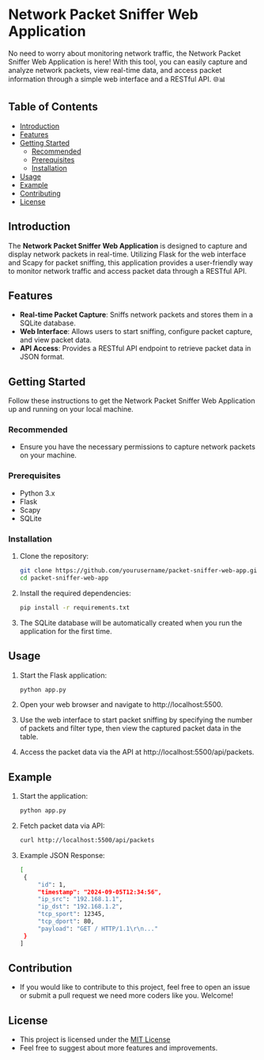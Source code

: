 # Network Packet Sniffer Web Application
No need to worry about monitoring network traffic, the Network Packet Sniffer Web Application is here! With this tool, you can easily capture and analyze network packets, view real-time data, and access packet information through a simple web interface and a RESTful API. 🌐📊

## Table of Contents

- [Introduction](#introduction)
- [Features](#features)
- [Getting Started](#getting-started)
  - [Recommended](#recommended)
  - [Prerequisites](#prerequisites)
  - [Installation](#installation)
- [Usage](#usage)
- [Example](#example)
- [Contributing](#contributing)
- [License](#license)

## Introduction

The **Network Packet Sniffer Web Application** is designed to capture and display network packets in real-time. Utilizing Flask for the web interface and Scapy for packet sniffing, this application provides a user-friendly way to monitor network traffic and access packet data through a RESTful API.

## Features

- **Real-time Packet Capture**: Sniffs network packets and stores them in a SQLite database.
- **Web Interface**: Allows users to start sniffing, configure packet capture, and view packet data.
- **API Access**: Provides a RESTful API endpoint to retrieve packet data in JSON format.

## Getting Started

Follow these instructions to get the Network Packet Sniffer Web Application up and running on your local machine.

### Recommended
- Ensure you have the necessary permissions to capture network packets on your machine.

### Prerequisites

- Python 3.x
- Flask
- Scapy
- SQLite

### Installation

1. Clone the repository:
   ```bash
   git clone https://github.com/yourusername/packet-sniffer-web-app.git
   cd packet-sniffer-web-app

2. Install the required dependencies:
      ```bash
   pip install -r requirements.txt

3. The SQLite database will be automatically created when you run the application for the first time.

## Usage

1. Start the Flask application:
   ```bash
   python app.py

2. Open your web browser and navigate to http://localhost:5500.

3. Use the web interface to start packet sniffing by specifying the number of packets and filter type, then view the captured packet data in the table.

4. Access the packet data via the API at http://localhost:5500/api/packets.
      
## Example

1. Start the application:
   ```bash
   python app.py

2. Fetch packet data via API:
   ```bash
   curl http://localhost:5500/api/packets

   
3. Example JSON Response:
   ```bash
   [
    {
        "id": 1,
        "timestamp": "2024-09-05T12:34:56",
        "ip_src": "192.168.1.1",
        "ip_dst": "192.168.1.2",
        "tcp_sport": 12345,
        "tcp_dport": 80,
        "payload": "GET / HTTP/1.1\r\n..."
    }
   ]

## Contribution

- If you would like to contribute to this project, feel free to open an issue or submit a pull request we need more coders like you. Welcome!

## License

- This project is licensed under the <a href = "LICENSE"> MIT License</a>
- Feel free to suggest about more features and improvements.
